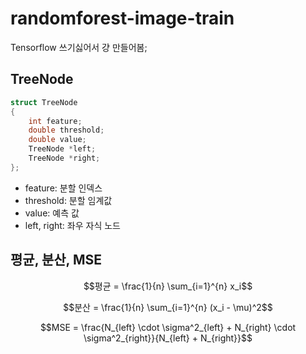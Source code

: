 # randomforest-image-train

Tensorflow 쓰기싫어서 걍 만들어봄;

## TreeNode

```cpp
struct TreeNode
{
    int feature;
    double threshold;
    double value;
    TreeNode *left;
    TreeNode *right;
};
```

- feature: 분할 인덱스
- threshold: 분할 임계값
- value: 예측 값
- left, right: 좌우 자식 노드

## 평균, 분산, MSE
  
  ```math
  평균 = \frac{1}{n} \sum_{i=1}^{n} x_i
  ```
  
  ```math
  분산 = \frac{1}{n} \sum_{i=1}^{n} (x_i - \mu)^2
  ```
  
  ```math
  MSE = \frac{N_{left} \cdot \sigma^2_{left} + N_{right} \cdot \sigma^2_{right}}{N_{left} + N_{right}}
  ```
